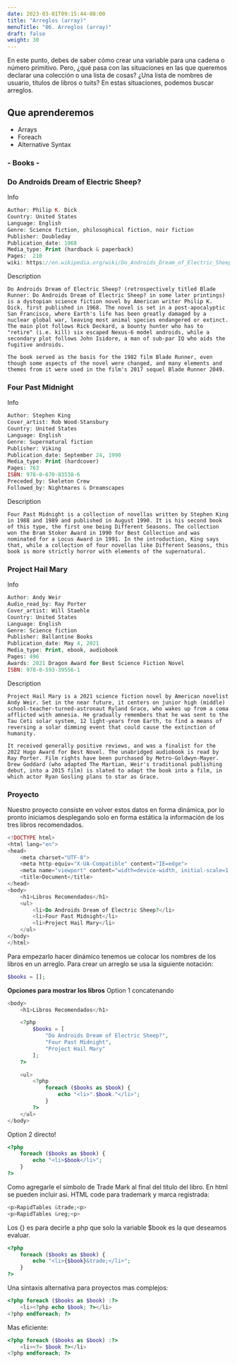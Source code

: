 ```yaml
---
date: 2023-03-01T09:15:44-08:00
title: "Arreglos (array)"
menuTitle: "06. Arreglos (array)"
draft: false
weight: 30
---
```


En este punto, debes de saber cómo crear una variable para una cadena o número primitivo. Pero, ¿qué pasa con las situaciones en las que queremos declarar una colección o una lista de cosas? ¿Una lista de nombres de usuario, títulos de libros o tuits? En estas situaciones, podemos buscar arreglos.

## Que aprenderemos
- Arrays
- Foreach
- Alternative Syntax

### - Books -
### Do Androids Dream of Electric Sheep?
Info
```php
Author:	Philip K. Dick
Country: United States
Language: English
Genre: Science fiction, philosophical fiction, noir fiction
Publisher: Doubleday
Publication_date: 1968
Media_type:	Print (hardback & paperback)
Pages:	210 
wiki: https://en.wikipedia.org/wiki/Do_Androids_Dream_of_Electric_Sheep%3F
```
Description
```text
Do Androids Dream of Electric Sheep? (retrospectively titled Blade Runner: Do Androids Dream of Electric Sheep? in some later printings) is a dystopian science fiction novel by American writer Philip K. Dick, first published in 1968. The novel is set in a post-apocalyptic San Francisco, where Earth's life has been greatly damaged by a nuclear global war, leaving most animal species endangered or extinct. The main plot follows Rick Deckard, a bounty hunter who has to "retire" (i.e. kill) six escaped Nexus-6 model androids, while a secondary plot follows John Isidore, a man of sub-par IQ who aids the fugitive androids.

The book served as the basis for the 1982 film Blade Runner, even though some aspects of the novel were changed, and many elements and themes from it were used in the film's 2017 sequel Blade Runner 2049.  
```
### Four Past Midnight
Info
```php
Author:	Stephen King
Cover_artist: Rob Wood-Stansbury
Country: United States
Language: English
Genre: Supernatural fiction
Publisher: Viking
Publication_date: September 24, 1990
Media_type:	Print (hardcover)
Pages: 763
ISBN: 978-0-670-83538-6
Preceded_by: Skeleton Crew 
Followed_by: Nightmares & Dreamscapes 
```
Description
```text
Four Past Midnight is a collection of novellas written by Stephen King in 1988 and 1989 and published in August 1990. It is his second book of this type, the first one being Different Seasons. The collection won the Bram Stoker Award in 1990 for Best Collection and was nominated for a Locus Award in 1991. In the introduction, King says that, while a collection of four novellas like Different Seasons, this book is more strictly horror with elements of the supernatural. 
```
### Project Hail Mary
Info
```php
Author: Andy Weir
Audio_read_by: Ray Porter
Cover_artist: Will Staehle
Country: United States
Language: English
Genre: Science fiction
Publisher: Ballantine Books
Publication_date: May 4, 2021
Media_type: Print, ebook, audiobook
Pages: 496
Awards:	2021 Dragon Award for Best Science Fiction Novel
ISBN: 978-0-593-39556-1 
```
Description
```text
Project Hail Mary is a 2021 science fiction novel by American novelist Andy Weir. Set in the near future, it centers on junior high (middle) school-teacher-turned-astronaut Ryland Grace, who wakes up from a coma afflicted with amnesia. He gradually remembers that he was sent to the Tau Ceti solar system, 12 light-years from Earth, to find a means of reversing a solar dimming event that could cause the extinction of humanity.

It received generally positive reviews, and was a finalist for the 2022 Hugo Award for Best Novel. The unabridged audiobook is read by Ray Porter. Film rights have been purchased by Metro-Goldwyn-Mayer. Drew Goddard (who adapted The Martian, Weir's traditional publishing debut, into a 2015 film) is slated to adapt the book into a film, in which actor Ryan Gosling plans to star as Grace.
```

### Proyecto
Nuestro proyecto consiste en volver estos datos en forma dinámica, por lo pronto iniciamos desplegando solo en forma estática la información de los tres libros recomendados.
```php
<!DOCTYPE html>
<html lang="en">
<head>
    <meta charset="UTF-8">
    <meta http-equiv="X-UA-Compatible" content="IE=edge">
    <meta name="viewport" content="width=device-width, initial-scale=1.0">
    <title>Document</title>
</head>
<body>
    <h1>Libros Recomendados</h1>
    <ul>
        <li>Do Androids Dream of Electric Sheep?</li>
        <li>Four Past Midnight</li>
        <li>Project Hail Mary</li>
    </ul>
</body>
</html> 
```  
Para empezarlo hacer dinámico tenemos ue colocar los nombres de los libros en un arreglo. Para crear un arreglo se usa la siguiente notación:
```php
$books = []; 
```
**Opciones para mostrar los libros**
Option 1 concatenando
```php
<body>
    <h1>Libros Recomendados</h1>

    <?php
        $books = [
            "Do Androids Dream of Electric Sheep?",
            "Four Past Midnight",
            "Project Hail Mary"
        ];
    ?>

    <ul>
        <?php
            foreach ($books as $book) {
                echo "<li>".$book."</li>";
            }    
        ?>
    </ul>
</body> 
```
Option 2 directo!
```php
<?php
    foreach ($books as $book) {
        echo "<li>$book</li>";
    }    
?> 
```
Como agregarle el símbolo de Trade Mark al final del titulo del libro. 
En html se pueden incluir asi.
HTML code para trademark y marca registrada:
```php
<p>RapidTables &trade;<p>
<p>RapidTables &reg;<p>
```
Los {} es para decirle a php que solo la variable $book es la que deseamos evaluar.
```php
<?php
    foreach ($books as $book) {
        echo "<li>{$book}&trade;</li>";
    }    
?> 
```
Una sintaxis alternativa para proyectos mas complejos:
```php
<?php foreach ($books as $book) :?>
    <li><?php echo $book; ?></li>
<?php endforeach; ?> 
```
Mas eficiente:
```php
<?php foreach ($books as $book) :?>
    <li><?= $book ?></li>
<?php endforeach; ?> 
```

